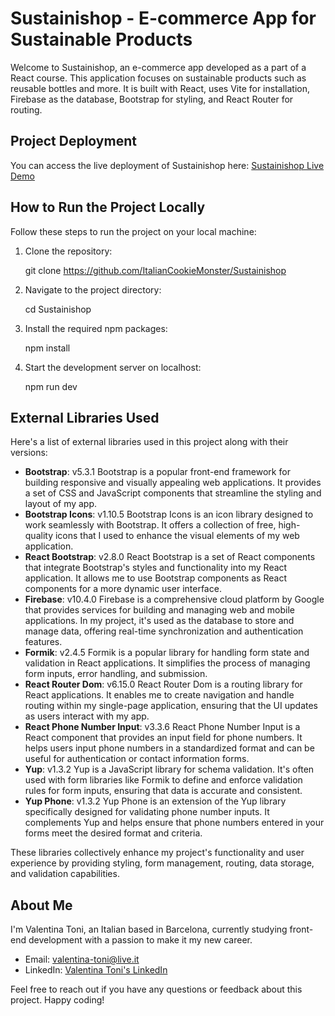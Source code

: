 # Sustainishop - E-commerce App for Sustainable Products

Welcome to Sustainishop, an e-commerce app developed as a part of a React course. This application focuses on sustainable products such as reusable bottles and more. It is built with React, uses Vite for installation, Firebase as the database, Bootstrap for styling, and React Router for routing.

## Project Deployment

You can access the live deployment of Sustainishop here: [Sustainishop Live Demo](https://peaceful-faun-3f36fd.netlify.app)

## How to Run the Project Locally

Follow these steps to run the project on your local machine:

1. Clone the repository:

   git clone https://github.com/ItalianCookieMonster/Sustainishop

2. Navigate to the project directory:

   cd Sustainishop

3. Install the required npm packages:

   npm install

4. Start the development server on localhost:

   npm run dev

## External Libraries Used

Here's a list of external libraries used in this project along with their versions:

- **Bootstrap**: v5.3.1
  Bootstrap is a popular front-end framework for building responsive and visually appealing web applications. It provides a set of CSS and JavaScript components that streamline the styling and layout of my app.
- **Bootstrap Icons**: v1.10.5
  Bootstrap Icons is an icon library designed to work seamlessly with Bootstrap. It offers a collection of free, high-quality icons that I used to enhance the visual elements of my web application.
- **React Bootstrap**: v2.8.0
  React Bootstrap is a set of React components that integrate Bootstrap's styles and functionality into my React application. It allows me to use Bootstrap components as React components for a more dynamic user interface.
- **Firebase**: v10.4.0
  Firebase is a comprehensive cloud platform by Google that provides services for building and managing web and mobile applications. In my project, it's used as the database to store and manage data, offering real-time synchronization and authentication features.
- **Formik**: v2.4.5
  Formik is a popular library for handling form state and validation in React applications. It simplifies the process of managing form inputs, error handling, and submission.
- **React Router Dom**: v6.15.0
  React Router Dom is a routing library for React applications. It enables me to create navigation and handle routing within my single-page application, ensuring that the UI updates as users interact with my app.
- **React Phone Number Input**: v3.3.6
  React Phone Number Input is a React component that provides an input field for phone numbers. It helps users input phone numbers in a standardized format and can be useful for authentication or contact information forms.
- **Yup**: v1.3.2
  Yup is a JavaScript library for schema validation. It's often used with form libraries like Formik to define and enforce validation rules for form inputs, ensuring that data is accurate and consistent.
- **Yup Phone**: v1.3.2
  Yup Phone is an extension of the Yup library specifically designed for validating phone number inputs. It complements Yup and helps ensure that phone numbers entered in your forms meet the desired format and criteria.

These libraries collectively enhance my project's functionality and user experience by providing styling, form management, routing, data storage, and validation capabilities.

## About Me

I'm Valentina Toni, an Italian based in Barcelona, currently studying front-end development with a passion to make it my new career.

- Email: valentina-toni@live.it
- LinkedIn: [Valentina Toni's LinkedIn](https://www.linkedin.com/in/valentinatoni/)

Feel free to reach out if you have any questions or feedback about this project. Happy coding!






